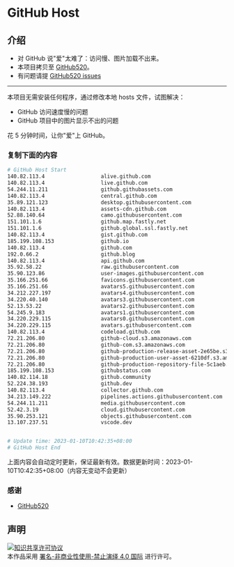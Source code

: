 # GitHub Host
## 介绍
- 对 GitHub 说"爱"太难了：访问慢、图片加载不出来。
- 本项目拷贝至 [GitHub520](https://github.com/521xueweihan/GitHub520)。
- 有问题请提 [GitHub520 issues](https://github.com/521xueweihan/GitHub520/issues/new)

---

本项目无需安装任何程序，通过修改本地 hosts 文件，试图解决：
- GitHub 访问速度慢的问题
- GitHub 项目中的图片显示不出的问题

花 5 分钟时间，让你"爱"上 GitHub。

### 复制下面的内容
```bash
# GitHub Host Start
140.82.113.4                  alive.github.com
140.82.113.4                  live.github.com
54.244.11.211                 github.githubassets.com
140.82.113.4                  central.github.com
35.89.121.123                 desktop.githubusercontent.com
140.82.113.4                  assets-cdn.github.com
52.88.140.64                  camo.githubusercontent.com
151.101.1.6                   github.map.fastly.net
151.101.1.6                   github.global.ssl.fastly.net
140.82.113.4                  gist.github.com
185.199.108.153               github.io
140.82.113.4                  github.com
192.0.66.2                    github.blog
140.82.113.4                  api.github.com
35.92.58.22                   raw.githubusercontent.com
35.90.123.86                  user-images.githubusercontent.com
35.166.251.66                 favicons.githubusercontent.com
35.166.251.66                 avatars5.githubusercontent.com
34.212.227.197                avatars4.githubusercontent.com
34.220.40.140                 avatars3.githubusercontent.com
52.13.53.22                   avatars2.githubusercontent.com
54.245.9.183                  avatars1.githubusercontent.com
34.220.229.115                avatars0.githubusercontent.com
34.220.229.115                avatars.githubusercontent.com
140.82.113.4                  codeload.github.com
72.21.206.80                  github-cloud.s3.amazonaws.com
72.21.206.80                  github-com.s3.amazonaws.com
72.21.206.80                  github-production-release-asset-2e65be.s3.amazonaws.com
72.21.206.80                  github-production-user-asset-6210df.s3.amazonaws.com
72.21.206.80                  github-production-repository-file-5c1aeb.s3.amazonaws.com
185.199.108.153               githubstatus.com
140.82.114.18                 github.community
52.224.38.193                 github.dev
140.82.113.4                  collector.github.com
34.213.149.222                pipelines.actions.githubusercontent.com
54.244.11.211                 media.githubusercontent.com
52.42.3.19                    cloud.githubusercontent.com
35.90.253.121                 objects.githubusercontent.com
13.107.237.51                 vscode.dev


# Update time: 2023-01-10T10:42:35+08:00
# GitHub Host End

```
上面内容会自动定时更新，保证最新有效。数据更新时间：2023-01-10T10:42:35+08:00（内容无变动不会更新）

### 感谢

- [GitHub520](https://github.com/521xueweihan/GitHub520)

## 声明
<a rel="license" href="https://creativecommons.org/licenses/by-nc-nd/4.0/deed.zh"><img alt="知识共享许可协议" style="border-width: 0" src="https://licensebuttons.net/l/by-nc-nd/4.0/88x31.png"></a><br>本作品采用 <a rel="license" href="https://creativecommons.org/licenses/by-nc-nd/4.0/deed.zh">署名-非商业性使用-禁止演绎 4.0 国际</a> 进行许可。